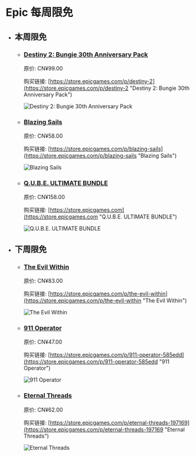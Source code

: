 # Epic 每周限免

- ## 本周限免


  - ### [Destiny 2: Bungie 30th Anniversary Pack](https://store.epicgames.com/p/destiny-2 "Destiny 2: Bungie 30th Anniversary Pack")

    原价: CN¥99.00

    购买链接: [https://store.epicgames.com/p/destiny-2](https://store.epicgames.com/p/destiny-2 "Destiny 2: Bungie 30th Anniversary Pack")

    ![Destiny 2: Bungie 30th Anniversary Pack](https://cdn1.epicgames.com/offer/428115def4ca4deea9d69c99c5a5a99e/EGS_Destiny2Bungie30thAnniversaryPack_Bungie_AddOn_S1_2560x1440-40e931364bcfa578a0b3b9daed1774bf)


  - ### [Blazing Sails](https://store.epicgames.com/p/blazing-sails "Blazing Sails")

    原价: CN¥58.00

    购买链接: [https://store.epicgames.com/p/blazing-sails](https://store.epicgames.com/p/blazing-sails "Blazing Sails")

    ![Blazing Sails](https://cdn1.epicgames.com/offer/aee7dd76aa6746578f476dc47f8d1d7f/EGS_BlazingSails_GetUpGames_S1_2560x1440-fd7a7b3d357555880cb7969634553c5b)


  - ### [Q.U.B.E. ULTIMATE BUNDLE](https://store.epicgames.com "Q.U.B.E. ULTIMATE BUNDLE")

    原价: CN¥158.00

    购买链接: [https://store.epicgames.com](https://store.epicgames.com "Q.U.B.E. ULTIMATE BUNDLE")

    ![Q.U.B.E. ULTIMATE BUNDLE](https://cdn1.epicgames.com/offer/0712c5eca64b47bbbced82cabba9f0d7/EGSBundle_Landscape_V2_2560x1440-50dbecaa32e134e246717f8a5e60ad25)


- ## 下周限免


  - ### [The Evil Within](https://store.epicgames.com/p/the-evil-within "The Evil Within")

    原价: CN¥83.00

    购买链接: [https://store.epicgames.com/p/the-evil-within](https://store.epicgames.com/p/the-evil-within "The Evil Within")

    ![The Evil Within](https://cdn1.epicgames.com/offer/d602fd70876141ba9bf4d54809c423d1/EGS_TheEvilWithin_TangoGameworks_S1_2560x1440-16b7f817d8803517fbecbf3f175ac997)


  - ### [911 Operator](https://store.epicgames.com/p/911-operator-585edd "911 Operator")

    原价: CN¥47.00

    购买链接: [https://store.epicgames.com/p/911-operator-585edd](https://store.epicgames.com/p/911-operator-585edd "911 Operator")

    ![911 Operator](https://cdn1.epicgames.com/spt-assets/c06cc46c27954f55974e9e7a4f3b3849/911-operator-omkv7.jpg)


  - ### [Eternal Threads](https://store.epicgames.com/p/eternal-threads-197169 "Eternal Threads")

    原价: CN¥62.00

    购买链接: [https://store.epicgames.com/p/eternal-threads-197169](https://store.epicgames.com/p/eternal-threads-197169 "Eternal Threads")

    ![Eternal Threads](https://cdn1.epicgames.com/spt-assets/08813e055af64315b8a55b2e521f4e04/eternal-threads-1vm6i.jpg)


